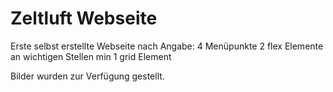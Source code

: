 # Zeltluft Webseite

Erste selbst erstellte Webseite nach Angabe:
4 Menüpunkte
2 flex Elemente an wichtigen Stellen
min 1 grid Element

Bilder wurden zur Verfügung gestellt.
